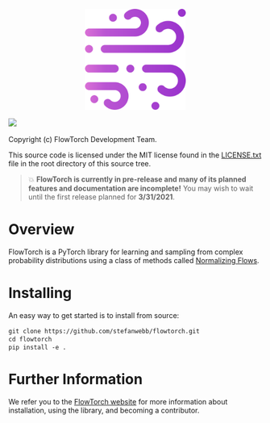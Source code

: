 <p align="center"><img src="https://github.com/stefanwebb/flowtorch/raw/master/website/static/img/logo.svg" width="200rem" /></p>

[![](https://github.com/stefanwebb/flowtorch/workflows/Python%20package/badge.svg)](https://github.com/stefanwebb/flowtorch/actions?query=workflow%3A%22Python+package%22)

Copyright (c) FlowTorch Development Team.

This source code is licensed under the MIT license found in the
[LICENSE.txt](https://github.com/stefanwebb/flowtorch/blob/master/LICENSE.txt) file in the root directory of this source tree.

> :boom: **FlowTorch is currently in pre-release and many of its planned features and documentation are incomplete!** You may wish to wait until the first release planned for **3/31/2021**.

# Overview

FlowTorch is a PyTorch library for learning and sampling from complex probability distributions using a class of methods called [Normalizing Flows](https://arxiv.org/abs/1908.09257).

# Installing

An easy way to get started is to install from source:

    git clone https://github.com/stefanwebb/flowtorch.git
    cd flowtorch
    pip install -e .

# Further Information

We refer you to the [FlowTorch website](https://flowtorch.ai) for more information about installation, using the library, and becoming a contributor.